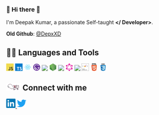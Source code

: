### 🦄 Hi there 👋
I'm Deepak Kumar, a passionate Self-taught **</ Developer>**.

**Old Github**: [@DepxXD](https://github.com/DepzXD)  
## 👨‍💻 Languages and Tools 

<code><img height="20" src="https://raw.githubusercontent.com/github/explore/80688e429a7d4ef2fca1e82350fe8e3517d3494d/topics/javascript/javascript.png"></code>
<code><img height="20" src="https://raw.githubusercontent.com/github/explore/80688e429a7d4ef2fca1e82350fe8e3517d3494d/topics/typescript/typescript.png"></code>
<code><img height="20" src="https://raw.githubusercontent.com/github/explore/80688e429a7d4ef2fca1e82350fe8e3517d3494d/topics/react/react.png"></code>
<code><img height="20" src="https://raw.githubusercontent.com/github/explore/e94815998e4e0713912fed477a1f346ec04c3da2/topics/gatsby/gatsby.png"></code>
<code><img height="20" src="https://cdn.worldvectorlogo.com/logos/nextjs-3.svg"></code>
<code><img height="20" src="https://raw.githubusercontent.com/github/explore/80688e429a7d4ef2fca1e82350fe8e3517d3494d/topics/nodejs/nodejs.png"></code>
<code><img height="30" src="https://devicons.github.io/devicon/devicon.git/icons/mongodb/mongodb-original-wordmark.svg"></code>
<code><img height="20" src="https://raw.githubusercontent.com/github/explore/5c058a388828bb5fde0bcafd4bc867b5bb3f26f3/topics/graphql/graphql.png"></code>
<code><img height="20" src="https://devicons.github.io/devicon/devicon.git/icons/webpack/webpack-original.svg"></code>
<code><img height="20" src="https://raw.githubusercontent.com/github/explore/80688e429a7d4ef2fca1e82350fe8e3517d3494d/topics/styled-components/styled-components.png"></code>
<code><img height="20" src="https://raw.githubusercontent.com/github/explore/80688e429a7d4ef2fca1e82350fe8e3517d3494d/topics/html/html.png"></code>
<code><img height="20" src="https://raw.githubusercontent.com/github/explore/80688e429a7d4ef2fca1e82350fe8e3517d3494d/topics/css/css.png"></code>

## <img height="20" src="https://raw.githubusercontent.com/DepzXD/DepzXD/master/assets/kyubey.gif"> Connect with me
<a href="https://www.linkedin.com/in/itsdevdeepak/">
  <img height="25" src="https://raw.githubusercontent.com/DepzXD/DepzXD/master/assets/linkedin.svg">
</a>
<!-- <a href="">
  <img height="25" src="./assets/discord.svg">
</a> -->

<a href="https://twitter.com/itsdevdeepak">
  <img height="25" src="https://raw.githubusercontent.com/DepzXD/DepzXD/master/assets/twitter.svg">
</a>
